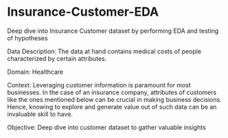 # Insurance-Customer-EDA
Deep dive into Insurance Customer dataset by performing EDA and testing of hypotheses

Data Description:
The data at hand contains medical costs of people characterized by certain attributes.

Domain:
Healthcare

Context:
Leveraging customer information is paramount for most businesses. In the case of an insurance company, attributes of customers like the ones mentioned below can be crucial in making business decisions. Hence, knowing to explore and generate value out of such data can be an invaluable skill to have.

Objective:
Deep dive into customer dataset to gather valuable insights
